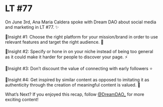 # LT #77

On June 3rd, Ana Maria Caldera spoke with Dream DAO about social media and marketing in LT #77. ✨

🧠Insight #1: Choose the right platform for your mission/brand in order to use relevant features and target the right audience. 🎯

🧠Insight #2: Specify or hone in on your niche instead of being too general as it could make it harder for people to discover your page. ⚡️

🧠Insight #3: Don’t discount the value of connecting with early followers ⭐️

🧠Insight #4: Get inspired by similar content as opposed to imitating it as authenticity through the creation of meaningful content is valued. 💚

What’s Next?
If you enjoyed this recap, follow
[@DreamDAO_](https://twitter.com/DreamDAO_)
for more exciting content!